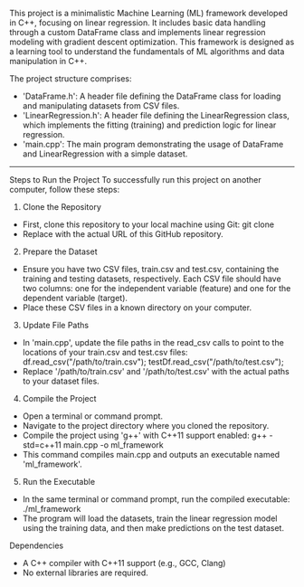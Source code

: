 This project is a minimalistic Machine Learning (ML) framework developed in C++, focusing on linear regression. It includes basic data handling through a custom DataFrame class and implements linear regression modeling with gradient descent optimization. This framework is designed as a learning tool to understand the fundamentals of ML algorithms and data manipulation in C++.

The project structure comprises:
- 'DataFrame.h': A header file defining the DataFrame class for loading and manipulating datasets from CSV files.
- 'LinearRegression.h': A header file defining the LinearRegression class, which implements the fitting (training) and prediction logic for linear regression.
- 'main.cpp': The main program demonstrating the usage of DataFrame and LinearRegression with a simple dataset.
  
-----------------------------------------------------------------------------
Steps to Run the Project
To successfully run this project on another computer, follow these steps:

1. Clone the Repository

- First, clone this repository to your local machine using Git:
  git clone <repository-url>
- Replace <repository-url> with the actual URL of this GitHub repository.
  
2. Prepare the Dataset
   
- Ensure you have two CSV files, train.csv and test.csv, containing the training and testing datasets, respectively. Each CSV file should have two columns: one for the independent variable (feature) and one for the dependent variable (target).
- Place these CSV files in a known directory on your computer.
  
3. Update File Paths

- In 'main.cpp', update the file paths in the read_csv calls to point to the locations of your train.csv and test.csv files:
  df.read_csv("/path/to/train.csv");
  testDf.read_csv("/path/to/test.csv");
- Replace '/path/to/train.csv' and '/path/to/test.csv' with the actual paths to your dataset files.
  
4. Compile the Project

- Open a terminal or command prompt.
- Navigate to the project directory where you cloned the repository.
- Compile the project using 'g++' with C++11 support enabled:
g++ -std=c++11 main.cpp -o ml_framework
- This command compiles main.cpp and outputs an executable named 'ml_framework'.
  
5. Run the Executable

- In the same terminal or command prompt, run the compiled executable:
  ./ml_framework
- The program will load the datasets, train the linear regression model using the training data, and then make predictions on the test dataset.
  
Dependencies
- A C++ compiler with C++11 support (e.g., GCC, Clang)
- No external libraries are required.
